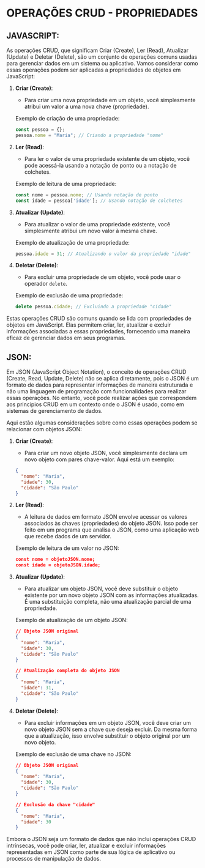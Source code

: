# OPERAÇÕES CRUD - PROPRIEDADES
## JAVASCRIPT:
As operações CRUD, que significam Criar (Create), Ler (Read), Atualizar (Update) e Deletar (Delete), são um conjunto de operações comuns usadas para gerenciar dados em um sistema ou aplicativo. Vamos considerar como essas operações podem ser aplicadas a propriedades de objetos em JavaScript:

1. **Criar (Create)**:
   - Para criar uma nova propriedade em um objeto, você simplesmente atribui um valor a uma nova chave (propriedade).

   Exemplo de criação de uma propriedade:

   ```javascript
   const pessoa = {};
   pessoa.nome = "Maria"; // Criando a propriedade "nome"
   ```

2. **Ler (Read)**:
   - Para ler o valor de uma propriedade existente de um objeto, você pode acessá-la usando a notação de ponto ou a notação de colchetes.

   Exemplo de leitura de uma propriedade:

   ```javascript
   const nome = pessoa.nome; // Usando notação de ponto
   const idade = pessoa['idade']; // Usando notação de colchetes
   ```

3. **Atualizar (Update)**:
   - Para atualizar o valor de uma propriedade existente, você simplesmente atribui um novo valor à mesma chave.

   Exemplo de atualização de uma propriedade:

   ```javascript
   pessoa.idade = 31; // Atualizando o valor da propriedade "idade"
   ```

4. **Deletar (Delete)**:
   - Para excluir uma propriedade de um objeto, você pode usar o operador `delete`.

   Exemplo de exclusão de uma propriedade:

   ```javascript
   delete pessoa.cidade; // Excluindo a propriedade "cidade"
   ```

Estas operações CRUD são comuns quando se lida com propriedades de objetos em JavaScript. Elas permitem criar, ler, atualizar e excluir informações associadas a essas propriedades, fornecendo uma maneira eficaz de gerenciar dados em seus programas.

## JSON:
Em JSON (JavaScript Object Notation), o conceito de operações CRUD (Create, Read, Update, Delete) não se aplica diretamente, pois o JSON é um formato de dados para representar informações de maneira estruturada e não uma linguagem de programação com funcionalidades para realizar essas operações. No entanto, você pode realizar ações que correspondem aos princípios CRUD em um contexto onde o JSON é usado, como em sistemas de gerenciamento de dados.

Aqui estão algumas considerações sobre como essas operações podem se relacionar com objetos JSON:

1. **Criar (Create)**:
   - Para criar um novo objeto JSON, você simplesmente declara um novo objeto com pares chave-valor. Aqui está um exemplo:

   ```json
   {
     "nome": "Maria",
     "idade": 30,
     "cidade": "São Paulo"
   }
   ```

2. **Ler (Read)**:
   - A leitura de dados em formato JSON envolve acessar os valores associados às chaves (propriedades) do objeto JSON. Isso pode ser feito em um programa que analisa o JSON, como uma aplicação web que recebe dados de um servidor.

   Exemplo de leitura de um valor no JSON:

   ```json
   const nome = objetoJSON.nome;
   const idade = objetoJSON.idade;
   ```

3. **Atualizar (Update)**:
   - Para atualizar um objeto JSON, você deve substituir o objeto existente por um novo objeto JSON com as informações atualizadas. É uma substituição completa, não uma atualização parcial de uma propriedade.

   Exemplo de atualização de um objeto JSON:

   ```json
   // Objeto JSON original
   {
     "nome": "Maria",
     "idade": 30,
     "cidade": "São Paulo"
   }

   // Atualização completa do objeto JSON
   {
     "nome": "Maria",
     "idade": 31,
     "cidade": "São Paulo"
   }
   ```

4. **Deletar (Delete)**:
   - Para excluir informações em um objeto JSON, você deve criar um novo objeto JSON sem a chave que deseja excluir. Da mesma forma que a atualização, isso envolve substituir o objeto original por um novo objeto.

   Exemplo de exclusão de uma chave no JSON:

   ```json
   // Objeto JSON original
   {
     "nome": "Maria",
     "idade": 30,
     "cidade": "São Paulo"
   }

   // Exclusão da chave "cidade"
   {
     "nome": "Maria",
     "idade": 30
   }
   ```

Embora o JSON seja um formato de dados que não inclui operações CRUD intrínsecas, você pode criar, ler, atualizar e excluir informações representadas em JSON como parte de sua lógica de aplicativo ou processos de manipulação de dados.